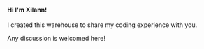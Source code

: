 #### Hi I'm Xilann! 

I created this warehouse to share my coding experience with you.

Any discussion is welcomed here!
